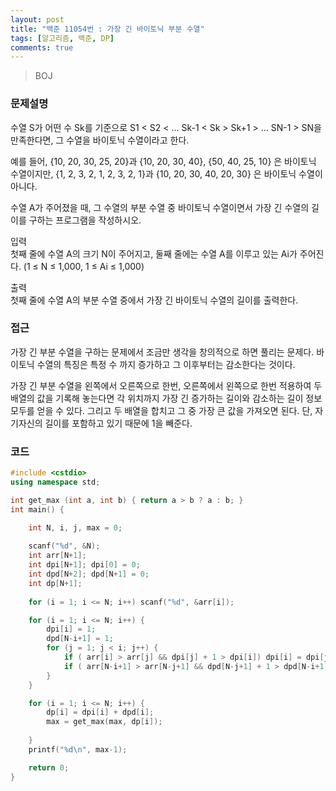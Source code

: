 ```yaml
---
layout: post
title: "백준 11054번 : 가장 긴 바이토닉 부분 수열"
tags: [알고리즘, 백준, DP]
comments: true
---
```


> BOJ  

### 문제설명  
수열 S가 어떤 수 Sk를 기준으로 S1 < S2 < ... Sk-1 < Sk > Sk+1 > ... SN-1 > SN을 만족한다면, 그 수열을 바이토닉 수열이라고 한다.  

예를 들어, {10, 20, 30, 25, 20}과 {10, 20, 30, 40}, {50, 40, 25, 10} 은 바이토닉 수열이지만,  {1, 2, 3, 2, 1, 2, 3, 2, 1}과 {10, 20, 30, 40, 20, 30} 은 바이토닉 수열이 아니다.  

수열 A가 주어졌을 때, 그 수열의 부분 수열 중 바이토닉 수열이면서 가장 긴 수열의 길이를 구하는 프로그램을 작성하시오.  

입력  
첫째 줄에 수열 A의 크기 N이 주어지고, 둘째 줄에는 수열 A를 이루고 있는 Ai가 주어진다. (1 ≤ N ≤ 1,000, 1 ≤ Ai ≤ 1,000)  

출력  
첫째 줄에 수열 A의 부분 수열 중에서 가장 긴 바이토닉 수열의 길이를 출력한다.  

### 접근  
가장 긴 부분 수열을 구하는 문제에서 조금만 생각을 창의적으로 하면 풀리는 문제다. 바이토닉 수열의 특징은 특정 수 까지 증가하고 그 이후부터는 감소한다는 것이다.  

가장 긴 부분 수열을 왼쪽에서 오른쪽으로 한번, 오른쪽에서 왼쪽으로 한번 적용하여 두 배열의 값을 기록해 놓는다면 각 위치까지 가장 긴 증가하는 길이와 감소하는 길이 정보 모두를 얻을 수 있다. 그리고 두 배열을 합치고 그 중 가장 큰 값을 가져오면 된다. 단, 자기자신의 길이를 포함하고 있기 때문에 1을 빼준다.  

### 코드  
~~~c++
#include <cstdio>
using namespace std;

int get_max (int a, int b) { return a > b ? a : b; }
int main() {

    int N, i, j, max = 0;
    
    scanf("%d", &N);
    int arr[N+1];
    int dpi[N+1]; dpi[0] = 0;
    int dpd[N+2]; dpd[N+1] = 0;
    int dp[N+1];
    
    for (i = 1; i <= N; i++) scanf("%d", &arr[i]);

    for (i = 1; i <= N; i++) {
        dpi[i] = 1;
        dpd[N-i+1] = 1;
        for (j = 1; j < i; j++) {
            if ( arr[i] > arr[j] && dpi[j] + 1 > dpi[i]) dpi[i] = dpi[j] + 1;
            if ( arr[N-i+1] > arr[N-j+1] && dpd[N-j+1] + 1 > dpd[N-i+1]) dpd[N-i+1] = dpd[N-j+1] + 1;
        }
    }

    for (i = 1; i <= N; i++) {
        dp[i] = dpi[i] + dpd[i];
        max = get_max(max, dp[i]);
        
    }
    printf("%d\n", max-1);

    return 0;
}
~~~